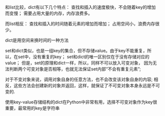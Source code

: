 和list比较，dict有以下几个特点：
查找和插入的速度极快，不会随着key的增加而变慢；
需要占用大量的内存，内存浪费多。

而list相反：
查找和插入的时间随着元素的增加而增加；
占用空间小，浪费内存很少。

dict是用空间来换时间的一种方法

set和dict类似，也是一组key的集合，但不存储value。由于key不能重复，所以，在set中，没有重复的key；
set和dict的唯一区别仅在于没有存储对应的value；
但是，set的原理和dict一样，所以，同样不可以放入可变对象，
因为无法判断两个可变对象是否相等，也就无法保证set内部“不会有重复元素”;

对于不变对象来说，调用对象自身的任意方法，也不会改变该对象自身的内容;
相反，这些方法会创建新的对象并返回，这样，就保证了不可变对象本身永远是不可变的.

使用key-value存储结构的dict在Python中非常有用，选择不可变对象作为key很重要，最常用的key是字符串
